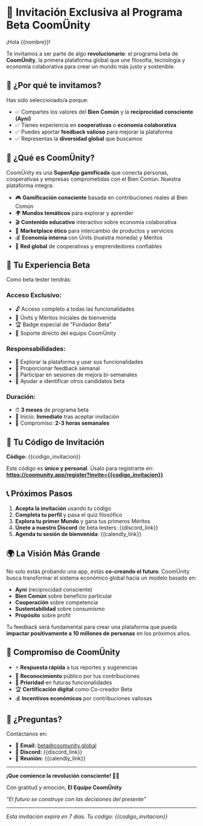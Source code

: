 # 🌱 Invitación Exclusiva al Programa Beta CoomÜnity

¡Hola {{nombre}}!

Te invitamos a ser parte de algo **revolucionario**: el programa beta de **CoomÜnity**, la primera plataforma global que une filosofía, tecnología y economía colaborativa para crear un mundo más justo y sostenible.

## 🎯 ¿Por qué te invitamos?

Has sido seleccionado/a porque:
- ✅ Compartes los valores del **Bien Común** y la **reciprocidad consciente (Ayni)**
- ✅ Tienes experiencia en **cooperativas** o **economía colaborativa**
- ✅ Puedes aportar **feedback valioso** para mejorar la plataforma
- ✅ Representas la **diversidad global** que buscamos

## 🌟 ¿Qué es CoomÜnity?

CoomÜnity es una **SuperApp gamificada** que conecta personas, cooperativas y empresas comprometidas con el Bien Común. Nuestra plataforma integra:

- 🎮 **Gamificación consciente** basada en contribuciones reales al Bien Común
- 🌍 **Mundos temáticos** para explorar y aprender
- 🎬 **Contenido educativo** interactivo sobre economía colaborativa
- 🤝 **Marketplace ético** para intercambio de productos y servicios
- 💰 **Economía interna** con Ünits (nuestra moneda) y Méritos
- 🌱 **Red global** de cooperativas y emprendedores confiables

## 🚀 Tu Experiencia Beta

Como beta tester tendrás:

### **Acceso Exclusivo:**
- 🔓 Acceso completo a todas las funcionalidades
- 🎁 Ünits y Méritos iniciales de bienvenida
- 🏆 Badge especial de "Fundador Beta"
- 📱 Soporte directo del equipo CoomÜnity

### **Responsabilidades:**
- 🧪 Explorar la plataforma y usar sus funcionalidades
- 💬 Proporcionar feedback semanal
- 🤝 Participar en sesiones de mejora bi-semanales
- 🌱 Ayudar a identificar otros candidatos beta

### **Duración:**
- ⏰ **3 meses** de programa beta
- 📅 Inicio: **Inmediato** tras aceptar invitación
- 🎯 Compromiso: **2-3 horas semanales**

## 🔐 Tu Código de Invitación

**Código:** {{codigo_invitacion}}

Este código es **único y personal**. Úsalo para registrarte en:
**https://coomunity.app/register?invite={{codigo_invitacion}}**

## 📞 Próximos Pasos

1. **Acepta la invitación** usando tu código
2. **Completa tu perfil** y pasa el quiz filosófico
3. **Explora tu primer Mundo** y gana tus primeros Méritos
4. **Únete a nuestro Discord** de beta testers: {{discord_link}}
5. **Agenda tu sesión de bienvenida**: {{calendly_link}}

## 🌍 La Visión Más Grande

No solo estás probando una app, estás **co-creando el futuro**. CoomÜnity busca transformar el sistema económico global hacia un modelo basado en:

- **Ayni** (reciprocidad consciente)
- **Bien Común** sobre beneficio particular
- **Cooperación** sobre competencia
- **Sustentabilidad** sobre consumismo
- **Propósito** sobre profit

Tu feedback será fundamental para crear una plataforma que pueda **impactar positivamente a 10 millones de personas** en los próximos años.

## 💝 Compromiso de CoomÜnity

- ⚡ **Respuesta rápida** a tus reportes y sugerencias
- 🎁 **Reconocimiento** público por tus contribuciones
- 🌱 **Prioridad** en futuras funcionalidades
- 🏆 **Certificación digital** como Co-creador Beta
- 💰 **Incentivos económicos** por contribuciones valiosas

## 🤔 ¿Preguntas?

Contáctanos en:
- 📧 **Email:** beta@coomunity.global
- 💬 **Discord:** {{discord_link}}
- 📅 **Reunión:** {{calendly_link}}

---

**¡Que comience la revolución consciente! 🌱✨**

Con gratitud y emoción,
**El Equipo CoomÜnity**

*"El futuro se construye con las decisiones del presente"*

---

*Esta invitación expira en 7 días. Tu código: {{codigo_invitacion}}*
